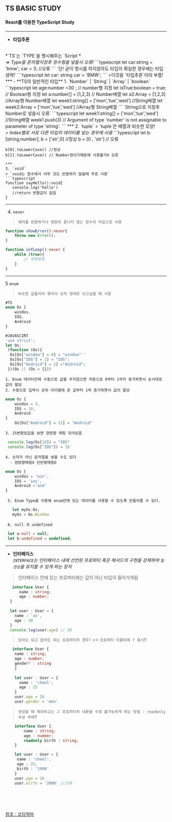 ## TS BASIC STUDY

#### React를 이용한 TypeScript Study
***
- **타입추론**
<br>
 *`TS`는 `TYPE`을 명시해주는 `Script`* 
<br><em>  => Type을 문자열지정후 정수형을 넣을시 오류! </em>
```typescript
    let car:string = 'bmw';
      car = 3; //오류
```
`단! 굳이 명시를 하지않아도 타입이 확실한 경우에는 타입 생략!`
 ```typescript
     let car: string
     car = 'BMW';
 ```
 >이것을 `타입추론`이라 부름!
*** 
- **TS의 일반적인 타입**
1. `Number` | `String` | `Array` | `boolean`
```typescript
 let age:number =30 ; // number형 지정
 let isTrue:boolean = true; // Boolean형 지정
 let a:number[] = [1,2,3] // Number배열
 let a2:Array<number> = [1,2,3] //Array형 Number배열
 let week1:string[] = ['mon','tue','wed'] //String배열
 let week2:Array<string> = ['mon','tue','wed'] //Array형 String배열
```
`String으로 지정후 Number로 넣을시 오류`
```typescript
let week1:string[] = ['mon','tue','wed'] //String배열
 week1.push(3) // Argument of type 'number' is not assignable to parameter of type 'string'.
```
***
2. `tuple`
> `tuple`은 배열과 비슷한 모양! <br><em>= Index별로 서로 다른 타입의 데이터를 넣는 경우에 사용</em>
```typescript
 let b:[string,number];
    <!-- 데이터 대입 -->
    b = ['str',0] //정상
    b = [0 , 'str'] // 오류

    b[0].toLowerCase() //정상
    b[1].toLowerCase() // Number형이기때문에 사용불가X 오류
```
***
3. `void`
> `void는 함수에서 아무 것도 반환하지 않을때 주로 사용`
```typescript
function sayHello():void{
   console.log('hello')
   //return 반환값이 없음
}
```
***
4. `never`
> `에러를 반환하거나 영원히 끝나지 않는 함수의 타입으로 사용`
```typescript
function showError():never{
    throw new Error();
}

function infLoop():never {
    while (true){
        // 무한루프
    }
}
```
***
5 `enum`
> `비슷한 값들끼리 묶어서 숫자 형태로 쓰고싶을 때 사용`
```typescript
#TS
enum Os {
    windos,
    IOS,
    Android
}

#JAVASCIRT
'use strict';
let Os;
 (function (Os){
  Os[Os["window"] = 0] = "window"''
  Os[Os["IOS"] = 1] = "IOS";
  Os[Os["Android"] = 2] ="Android";
 })(Os || (Os = {}))
```
`1. Enum 데이터안에 수동으로 값을 주지않으면 자동으로 0부터 1까지 증가하면서 순서대로 값이 할당`
<br> `2. 수동으로 입력시 상위 아이템에 준 값부터 1씩 증가하면서 값이 할당`
```typescript
enum Os {
    windos = 3,
    IOS = 10, 
    Android
}
    Os[Os["Android"] = 11] = "Android"
```
`3. JS변환된값을 보면 양방향 매핑 되어있음`
```js
 console.log(Os[10]) = "IOS"
 console.log(Os["IOS"]) = 10
``` 
`4. 숫자가 아닌 문자열을 넣을 수도 있다`<br>`  - 양방향매핑X 단반향매핑O` 
```typescript
enum Os {
    windos = 'win',
    IOS = 'ios', 
    Android ='and'
}
```
` 5. Enum Type을 이용해 enum안에 있는 데이터를 사용할 수 있도록 만들어줄 수 있다.`
```typescript
   let myOs:Os;
   myOs = Os.Window
```
` 6. null 과 undefined`
```typescript
 let a:null = null;
 let b:undefined = undefined;
```
***
- **인터페이스**
  <br>
  *`INTERFACE`는 인터페이스 내에 선언된 프로퍼티 혹은 메서드의 구현을 강제하여 `일관성`을 유지할 수 있게 하는 장치*
> 인터페이스 안에 있는 프로퍼티에는 값이 아닌 타입이 들어가게됨
```typescript
   interface User {
      name : string;
      age : number;
  }
  
  let user : User = {
    name : 'xx',
    age : 30
  } 
  console.log(user.age) // 30
```
>`있어도 되고 없어도 되는 프로퍼티의 경우!` => `프로퍼티 이름뒤에 ? 표시`!!
```typescript
   interface User {
    name : string;
    age : number;
    gender? : string
    }
    
    let user : User = {
      name : 'cheol',
      age : 25
    }
    user.age = 26
    user.gender = 'men'

```
>`생성할 때 제외하고는 그 프로퍼티의 내용을 수정 불가능하게 하는 방법 : readonly 속성 부여`!!

```typescript
    interface User {
        name : string;
        age : number;
        readonly birth : string; 
    }

    let user : User = {
     name : 'cheol',
     age : 25,
     birth : '1998'
    }
    user.age = 26
    user.birth = '2000' //오류 

```
<br>
<br>
<br>

[참조 : 코딩악마](https://ssocoit.tistory.com/s205?category=974473)
